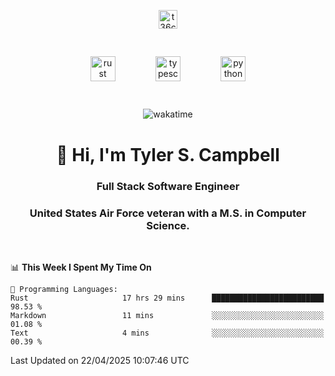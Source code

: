<p align="center">
<a href="https://www.linkedin.com/in/t36campbell" target="blank"><img align="center" src="https://ik.imagekit.io/t36campbell/Portfolio/linkedin.png.original_m8bbGgPh6.png" alt="t36campbell" height="30" width="30" /></a>
</p>
<p align="center">
    <img src="https://rustacean.net/assets/rustacean-orig-noshadow.svg" alt="rust" width="40" height="40" style="margin: 6%;" />
    <img src="https://cdn.worldvectorlogo.com/logos/typescript.svg" alt="typescript" width="40" height="40" style="margin: 6%;" />
    <img src="https://cdn.worldvectorlogo.com/logos/python-5.svg" alt="python" width="40" height="40" style="margin: 6%;" />
</p>
<div align="center">
  
  ![wakatime](https://wakatime.com/badge/user/738aac7f-8868-4bc3-a1df-4c36703ee4b6.svg)
  
</div>

<h1 align="center">👋 Hi, I'm Tyler S. Campbell</h1>
<h3 align="center">Full Stack Software Engineer</h3>
<h3 align="center">United States Air Force veteran with a M.S. in Computer Science.</h3>
<br>

<!--START_SECTION:waka-->
📊 **This Week I Spent My Time On** 

```text
💬 Programming Languages: 
Rust                     17 hrs 29 mins      █████████████████████████   98.53 % 
Markdown                 11 mins             ░░░░░░░░░░░░░░░░░░░░░░░░░   01.08 % 
Text                     4 mins              ░░░░░░░░░░░░░░░░░░░░░░░░░   00.39 % 
```


 Last Updated on 22/04/2025 10:07:46 UTC
<!--END_SECTION:waka-->
